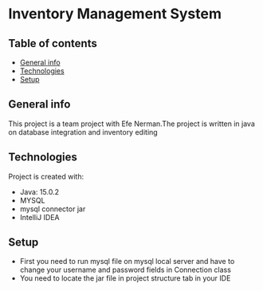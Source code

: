 # Inventory Management System
## Table of contents
* [General info](#general-info)
* [Technologies](#technologies)
* [Setup](#setup)

## General info
This project is a team project with Efe Nerman.The project is written in java on database integration and inventory editing

## Technologies
Project is created with:
* Java: 15.0.2
* MYSQL
* mysql connector jar
* IntelliJ IDEA

## Setup
* First you need to run mysql file on mysql local server and have to change your username and password fields in Connection class
* You need to locate the jar file in project structure tab in your IDE
